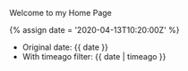 ---
---

Welcome to my Home Page

{% assign date = '2020-04-13T10:20:00Z' %}

- Original date: {{ date }}
- With timeago filter: {{ date | timeago }}
